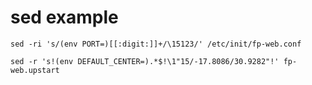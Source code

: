 # sed example

    sed -ri 's/(env PORT=)[[:digit:]]+/\15123/' /etc/init/fp-web.conf

    sed -r 's!(env DEFAULT_CENTER=).*$!\1"15/-17.8086/30.9282"!' fp-web.upstart